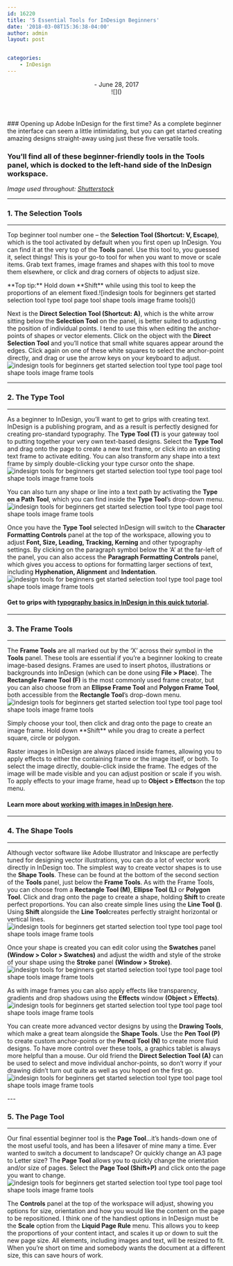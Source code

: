 ```yaml
---
id: 16220
title: '5 Essential Tools for InDesign Beginners'
date: '2018-03-08T15:36:38-04:00'
author: admin
layout: post


categories:
    - InDesign
---
```


<header class="post-image"><div class="fimg-wrapper fimg-cl"><div class="featured-image"><div class="fimg-inner"><div class="vm-wrapper"><div class="vm-middle">- June 28, 2017

</div></div><div class="backstretch">![]()</div></div></div></div></header><section class="post-content">### Opening up Adobe InDesign for the first time? As a complete beginner the interface can seem a little intimidating, but you can get started creating amazing designs straight-away using just these five versatile tools.

### You’ll find all of these beginner-friendly tools in the Tools panel, which is docked to the left-hand side of the InDesign workspace.

*Image used throughout: [Shutterstock](https://www.shutterstock.com/image-vector/flat-design-vector-illustration-modern-creative-232711183)*

---

### **1.** The Selection Tools

---

Top beginner tool number one – the **Selection Tool (Shortcut: V, Escape)**, which is the tool activated by default when you first open up InDesign. You can find it at the very top of the **Tools** panel. Use this tool to, you guessed it, select things! This is your go-to tool for when you want to move or scale items. Grab text frames, image frames and shapes with this tool to move them elsewhere, or click and drag corners of objects to adjust size.

<div class="code-block code-block-3"></div>**Top tip:** Hold down **Shift** while using this tool to keep the proportions of an element fixed.![indesign tools for beginners get started selection tool type tool page tool shape tools image frame tools]()

Next is the **Direct Selection Tool (Shortcut: A)**, which is the white arrow sitting below the **Selection Tool** on the panel, is better suited to adjusting the position of individual points. I tend to use this when editing the anchor-points of shapes or vector elements. Click on the object with the **Direct Selection Tool** and you’ll notice that small white squares appear around the edges. Click again on one of these white squares to select the anchor-point directly, and drag or use the arrow keys on your keyboard to adjust.![indesign tools for beginners get started selection tool type tool page tool shape tools image frame tools]()

---

### **2.** The Type Tool

---

As a beginner to InDesign, you’ll want to get to grips with creating text. InDesign is a publishing program, and as a result is perfectly designed for creating pro-standard typography. The **Type Tool (T)** is your gateway tool to putting together your very own text-based designs. Select the **Type Tool** and drag onto the page to create a new text frame, or click into an existing text frame to activate editing. You can also transform any shape into a text frame by simply double-clicking your type cursor onto the shape.![indesign tools for beginners get started selection tool type tool page tool shape tools image frame tools]()

You can also turn any shape or line into a text path by activating the **Type on a Path Tool**, which you can find inside the **Type Tool**’s drop-down menu.![indesign tools for beginners get started selection tool type tool page tool shape tools image frame tools]()

Once you have the **Type Tool** selected InDesign will switch to the **Character Formatting Controls** panel at the top of the workspace, allowing you to adjust **Font, Size, Leading, Tracking, Kerning** and other typography settings. By clicking on the paragraph symbol below the ‘A’ at the far-left of the panel, you can also access the **Paragraph Formatting Controls** panel, which gives you access to options for formatting larger sections of text, including **Hyphenation, Alignment** and **Indentation**.![indesign tools for beginners get started selection tool type tool page tool shape tools image frame tools]()

#### Get to grips with [typography basics in InDesign in this quick tutorial](http://www.indesignskills.com/tutorials/how-to-format-text-1/).

---

### **3.** The Frame Tools

---

The **Frame Tools** are all marked out by the ‘X’ across their symbol in the **Tools** panel. These tools are essential if you’re a beginner looking to create image-based designs. Frames are used to insert photos, illustrations or backgrounds into InDesign (which can be done using **File &gt; Place**). The **Rectangle Frame Tool (F)** is the most commonly used frame creator, but you can also choose from an **Ellipse Frame Tool** and **Polygon Frame Tool**, both accessible from the **Rectangle Tool**’s drop-down menu.![indesign tools for beginners get started selection tool type tool page tool shape tools image frame tools]()

<div class="code-block code-block-2"></div>Simply choose your tool, then click and drag onto the page to create an image frame. Hold down **Shift** while you drag to create a perfect square, circle or polygon.

Raster images in InDesign are always placed inside frames, allowing you to apply effects to either the containing frame or the image itself, or both. To select the image directly, double-click inside the frame. The edges of the image will be made visible and you can adjust position or scale if you wish. To apply effects to your image frame, head up to **Object &gt; Effects**on the top menu.

#### Learn more about [working with images in InDesign here](http://www.indesignskills.com/skills/place-and-link-images-indesign/).

---

### **4.** The Shape Tools

---

Although vector software like Adobe Illustrator and Inkscape are perfectly tuned for designing vector illustrations, you can do a lot of vector work directly in InDesign too. The simplest way to create vector shapes is to use the **Shape Tools**. These can be found at the bottom of the second section of the **Tools** panel, just below the **Frame Tools**. As with the Frame Tools, you can choose from a **Rectangle Tool (M)**, **Ellipse Tool (L)** or **Polygon Tool**. Click and drag onto the page to create a shape, holding **Shift** to create perfect proportions. You can also create simple lines using the **Line Tool ()**. Using **Shift** alongside the **Line Tool**creates perfectly straight horizontal or vertical lines.![indesign tools for beginners get started selection tool type tool page tool shape tools image frame tools]()

Once your shape is created you can edit color using the **Swatches** panel **(Window &gt; Color &gt; Swatches)** and adjust the width and style of the stroke of your shape using the **Stroke** panel **(Window &gt; Stroke)**.![indesign tools for beginners get started selection tool type tool page tool shape tools image frame tools]()

As with image frames you can also apply effects like transparency, gradients and drop shadows using the **Effects** window<span class="Apple-converted-space"> </span>**(Object &gt; Effects)**.![indesign tools for beginners get started selection tool type tool page tool shape tools image frame tools]()

You can create more advanced vector designs by using the **Drawing Tools**, which make a great team alongside the **Shape Tools**. Use the **Pen Tool (P)** to create custom anchor-points or the **Pencil Tool (N)** to create more fluid designs. To have more control over these tools, a graphics tablet is always more helpful than a mouse. Our old friend the **Direct Selection Tool (A)** can be used to select and move individual anchor-points, so don’t worry if your drawing didn’t turn out quite as well as you hoped on the first go.![indesign tools for beginners get started selection tool type tool page tool shape tools image frame tools](https://image-control-storage.s3.amazonaws.com/blog-images/2018/03/08153824/4.13.jpg)

<div class="code-block code-block-4"></div>---

### **5.** The Page Tool

---

Our final essential beginner tool is the **Page Tool**…it’s hands-down one of the most useful tools, and has been a lifesaver of mine many a time. Ever wanted to switch a document to landscape? Or quickly change an A3 page to Letter size? The **Page Tool** allows you to quickly change the orientation and/or size of pages. Select the **Page Tool (Shift+P)** and click onto the page you want to change.![indesign tools for beginners get started selection tool type tool page tool shape tools image frame tools](https://image-control-storage.s3.amazonaws.com/blog-images/2018/03/08153826/5-1.jpg)

The **Controls** panel at the top of the workspace will adjust, showing you options for size, orientation and how you would like the content on the page to be repositioned. I think one of the handiest options in InDesign must be the **Scale** option from the **Liquid Page Rule** menu. This allows you to keep the proportions of your content intact, and scales it up or down to suit the new page size. All elements, including images and text, will be resized to fit. When you’re short on time and somebody wants the document at a different size, this can save hours of work.

</section>
